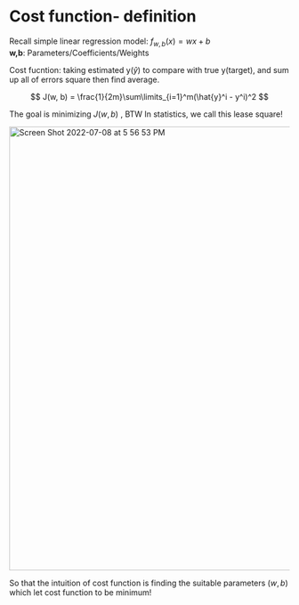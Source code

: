 # Cost function- definition

Recall simple linear regression model: $f_{w,b}(x) = wx + b$  
**w,b**: Parameters/Coefficients/Weights

Cost fucntion: taking estimated y($\hat{y}$) to compare with true y(target), and sum up all of errors square then find average. 

$$ J(w, b) = \frac{1}{2m}\sum\limits_{i=1}^m(\hat{y}^i - y^i)^2 $$

The goal is minimizing $J(w, b)$ , BTW In statistics, we call this lease square!

<img width="797" alt="Screen Shot 2022-07-08 at 5 56 53 PM" src="https://user-images.githubusercontent.com/99445916/178075405-782e6c15-a88a-43ae-9b22-e0f75ed9921f.png">

So that the intuition of cost function is finding the suitable parameters $(w, b)$ which let cost function to be minimum!

